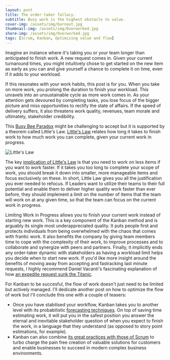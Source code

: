 ```yaml
---
layout: post
title: The order-taker fallacy.
subtitle: Busy work is the highest obstacle to value. 
cover-img: /assets/img/burnout.jpg
thumbnail-img: /assets/img/Overworked.jpg
share-img: /assets/img/Overworked.jpg
tags: [Scrum, Kanban, Optimizing value and flow]
---
```


Imagine an instance where it's taking you or your team longer than anticipated to finish work. A new request comes in. Given your current turnaround times, you might intuitively chose to get started on the new item as early as you can and give yourself a chance to complete it on time, even if it adds to your workload. 

If this resonates with your work habits, this post is for you. When you take on more work, you prolong the duration to finish your workload. This unravels into an unsustainable cycle as more work comes in. As your attention gets devoured by completing tasks, you lose focus of the bigger picture and miss opportunities to rectify the state of affairs. If the speed of delivery suffers, it also threatens work quality, revenues, team morale and ultimately, stakeholder credibility.

This [Busy Bee Paradox](https://hakanforss.wordpress.com/2014/11/18/the-busy-bee-paradox/) might be challenging to accept but it is supported by a theorem called Little's Law. [Little's Law](https://www.process.st/littles-law/) relates how long it takes to finish work to how much work you can complete, given your current work in progress. 

![Little's Law](https://www.process.st/wp-content/uploads/2017/11/littles-law-formula.png)

The key [implication of Little's Law](https://scrumorg-website-prod.s3.amazonaws.com/drupal/2018-05/Little%E2%80%99s%20Law%20for%20Professional%20Scrum%20with%20Kanban.pdf) is that you need to work on less items if you want to work faster. If it takes you too long to complete your scope of work, you should break it down into smaller, more manageable items and focus exclusively on these. In short, Little Law gives you all the justification you ever needed to refocus. If Leaders want to utilize their teams to their full potential and enable them to deliver higher quality work faster than ever before, they should implement a limit on the number of items that the team will work on at any given time, so that the team can focus on the current work in progress. 

Limiting Work in Progress allows you to finish your current work instead of starting new work. This is a key component of the Kanban method and is arguably its single most underappreciated quality. It puts people first and protects individuals from being overwhelmed with the chaos that comes with frantic work. It also benefits the company by giving team members time to cope with the complexity of their work, to improve processes and to collaborate and synergize with peers and partners. Finally, it implicitly ends any order-taker dynamic with stakeholders as having a workload limit helps you decide when to start new work. If you'd like more insight around the benefits of moving away from accepting and fastracking last minute requests, I highly recommend Daniel Vacanti's fascinating explanation of how [an expedite request sunk the Titanic](https://vimeo.com/239539858). 

For Kanban to be succesful, the flow of work doesn't just need to be limited but actively managed. I'll dedicate another post on how to optimize the flow of work but I'll conclude this one with a couple of teasers: 

* Once you have stabilised your workflow, Kanban takes you to another level with its probabilistic [forecasting techniques](https://www.scrum.org/resources/blog/create-faster-and-more-accurate-forecasts-using-probabilities). On top of saving time estimating work, it will put you in the safest position you answer the eternal and inevitable stakeholder question of when you expect to finish the work, in a language that they understand (as opposed to story point estimations, for example). 
* Kanban can also combine [its great practices with those of Scrum](https://scrumorg-website-prod.s3.amazonaws.com/drupal/2021-01/01-2021%20Kanban%20Guide.pdf?nexus-file=https%3A%2F%2Fscrumorg-website-prod.s3.amazonaws.com%2Fdrupal%2F2021-01%2F01-2021%2520Kanban%2520Guide.pdf) to turbo charge the pain free creation of valuable solutions for customers and enable businesses to succeed in modern complex business environments.  
